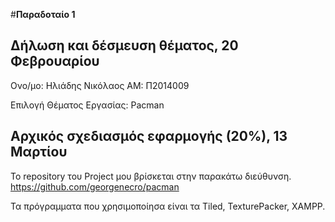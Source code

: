 #**Παραδοταίο 1**

## Δήλωση και δέσμευση θέματος, 20 Φεβρουαρίου

Ονο/μο: Ηλιάδης Νικόλαος 
ΑΜ: Π2014009

Επιλογή Θέματος Εργασίας: Pacman

## Aρχικός σχεδιασμός εφαρμογής (20%), 13 Μαρτίου

To repository του Project μου βρίσκεται στην παρακάτω διεύθυνση.
https://github.com/georgenecro/pacman

Τα πρόγραμματα που χρησιμοποίησα είναι τα Tiled, TexturePacker, XAMPP.
